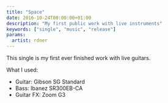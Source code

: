 ```yaml
---
title: "Space"
date: 2016-10-24T00:00:00+01:00
description: "My first public work with live instruments"
keywords: ["single", "music", "release"]
params:
  artist: rdner
---
```


This single is my first ever finished work with live guitars.

What I used:

* Guitar: Gibson SG Standard
* Bass: Ibanez SR300EB-CA
* Guitar FX: Zoom G3
